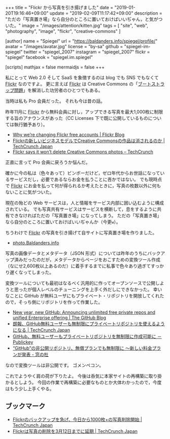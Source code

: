+++
title = "Flickr から写真を引き揚げました"
date = "2019-01-20T19:16:46+09:00"
update = "2019-02-09T11:17:42+09:00"
description = "ただの「写真置き場」なら自分のところに置いておけばいいぢゃん，と気がついた。"
image = "/images/attention/kitten.jpg"
tags = [ "site", "web", "photography", "image", "flickr", "creative-commons" ]

[author]
  name      = "Spiegel"
  url       = "https://baldanders.info/spiegel/profile/"
  avatar    = "/images/avatar.jpg"
  license   = "by-sa"
  github    = "spiegel-im-spiegel"
  twitter   = "spiegel_2007"
  instagram = "spiegel_2007"
  flickr    = "spiegel"
  facebook  = "spiegel.im.spiegel"

[scripts]
  mathjax = false
  mermaidjs = false
+++

私にとって Web 2.0 そして SaaS を象徴するのは blog でも SNS でもなくて [Flickr] なのですよ。
更に言えば [Flickr] は Creative Commons の「[ブートストラップ問題](https://mag.osdn.jp/03/09/29/0955208 "クリエイティヴ・コモンズに関する悲観的な見解 | OSDN Magazine")」を解消した功労者のひとつでもある。

当時は私も Pro 会員だった。
それも今は昔の話。

昨年11月に [Flickr] から無料会員に対し，アップできる写真を最大1,000枚に制限する旨のアナウンスがあった（CC Licenses 下で既に公開しているものについては執行猶予あり）。

- [Why we’re changing Flickr  free accounts | Flickr Blog](https://blog.flickr.net/en/2018/11/01/changing-flickr-free-accounts-1000-photos/)
- [Flickrの新しいビジネスモデルでCreative Commonsの作品は消されるのか  |  TechCrunch Japan](https://jp.techcrunch.com/2018/11/03/2018-11-02-flickrs-new-business-model-could-see-works-deleted-from-creative-commons/)
- [Flickr says it won’t delete Creative Commons photos – TechCrunch](https://techcrunch.com/2018/11/07/flickr-says-it-wont-delete-creative-commons-photos/)

正直に言って Pro 会員に戻ろうか悩んだ。

確かに今の私は（色々あって）ビンボーだけど，ゼロ年代からお世話になっているサービスだし，必要であるならお金を払うことに吝かではない。
でも現時点で [Flickr] にお金を払って何が得られるか考えたときに，写真の枚数以外に何もないことに気がついた。

現在の殆どの Web サービスは，人と情報をサービス内部に囲い込むように構成されている。
でも写真共有サービスはサービスを横断して，息をするように共有できなければただの「写真置き場」になってしまう。
ただの「写真置き場」なら自分のところに置いておけばいいぢゃんか（今更`w`）。

ちうわけで [Flickr] の写真を引き揚げて自サイトに写真置き場を作りました。

- [photo.Baldanders.info](https://photo.baldanders.info/)

写真の画像データとメタデータ（JSON 形式）については昨年のうちにバックアップ済みだったのだが，メタデータからページをおこすための変換ツール作成（なにせ2,600枚以上あるのだ）に着手するまでに私事で色々あり過ぎてすっかり遅くなってしまった。

変換ツールについても最初はなるべく汎用的に作ってオープンソースで公開しようと思ったが個人レベルのチューニングを上手く外だしにできなかった。
幸いなことに GitHub が無料ユーザにもプライベート・リポジトリを開放してくれたので，そっち側にリポジトリを作って作業した。

- [New year, new GitHub: Announcing unlimited free private repos and unified Enterprise offering | The GitHub Blog](https://blog.github.com/2019-01-07-new-year-new-github/)
- [朗報、GitHub無料ユーザーも無制限にプライベートリポジトリを使えるようになる  |  TechCrunch Japan](https://jp.techcrunch.com/2019/01/08/2019-01-07-github-free-users-now-get-unlimited-private-repositories/)
- [GitHub、無料ユーザーもプライベートリポジトリを無制限に作成可能に － Publickey](https://www.publickey1.jp/blog/19/github_4.html)
- [“GitHub”の非公開リポジトリ、無償プランでも無制限に ～新しい料金プランが発表 - 窓の杜](https://forest.watch.impress.co.jp/docs/news/1161195.html)

なので変換ツールは非公開です。
ゴメンペコン。

これでようやく肩の荷が下りたよ。
今後は呑気に本家サイトの再構築に取り掛かるとしよう。
今回の作業で再構築に必要なものとか大体わかったので，今度はもう少し上手くやる。

## ブックマーク

- [Flickrのバックアップを急げ、今日から1000枚+の写真削除開始  |  TechCrunch Japan](https://jp.techcrunch.com/2019/02/06/2019-02-05-flickr-deleting-photos-how-to-backup/)
- [Flickrは写真の削除を3月12日までに延期  |  TechCrunch Japan](https://jp.techcrunch.com/2019/02/07/2019-02-06-flickr-will-hold-off-on-deleting-photos-until-march-12th/)

[Flickr]: https://www.flickr.com/

